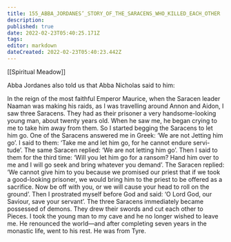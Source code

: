 ```yaml
---
title: 155_ABBA_JORDANES’_STORY_OF_THE_SARACENS_WHO_KILLED_EACH_OTHER
description: 
published: true
date: 2022-02-23T05:40:25.171Z
tags: 
editor: markdown
dateCreated: 2022-02-23T05:40:23.442Z
---
```


[[Spiritual Meadow]]
 
Abba Jordanes also told us that Abba Nicholas said to him:  
 
In the reign of the most faithful Emperor Maurice, when the Saracen leader Naaman was making his raids, as I was travelling around Annon and Aidon, I saw three Saracens. They had as their prisoner a very handsome-looking young man, about twenty years old. When he saw me, he began crying to me to take him away from them. So I started begging the Saracens to let him go. One of the Saracens answered me in Greek: ‘We are not Jetting him go’. I said to them: ‘Take me and let him go, for he cannot endure servi- tude’. The same Saracen replied: ‘We are not letting him go’. Then I said to them for the third time: ‘Will you let him go for a ransom? Hand him over to me and I will go seek and bring whatever you demand’. The Saracen replied: ‘We cannot give him to you because we promised our priest that if we took a good-looking prisoner, we would bring him to the priest to be offered as a sacrifice. Now be off with you, or we will cause your head to roll on the ground’. Then I prostrated myself before God and said: ‘O Lord God, our Saviour, save your servant’. The three Saracens immediately became possessed of demons. They drew their swords and cut each other to Pieces. I took the young man to my cave and he no longer wished to leave me. He renounced the world—and after completing seven years in the monastic life, went to his rest. He was from Tyre.
